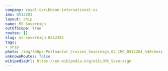 ```yaml
---
company: royal-caribbean-international-us
imo: 8512281
layout: ship
name: MS Sovereign
outOfScope: true
routes: []
slug: ms-sovereign-8512281
tags:
- ship
photo: /img/300px-Pullmantur_Cruises_Sovereign_04_IMO_8512281_%40chesi.JPG
unknownRoutes: false
wikipediaUrl: https://en.wikipedia.org/wiki/MS_Sovereign
---
```

